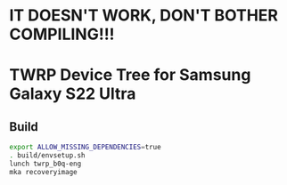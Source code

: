 # IT DOESN'T WORK, DON'T BOTHER COMPILING!!!
# TWRP Device Tree for Samsung Galaxy S22 Ultra

## Build
```bash
export ALLOW_MISSING_DEPENDENCIES=true
. build/envsetup.sh
lunch twrp_b0q-eng
mka recoveryimage
```
